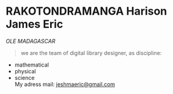 # RAKOTONDRAMANGA Harison James Eric
_OLE MADAGASCAR_
>we are the team of digital library designer, as discipline:
* mathematical
* physical
* science  
My adress mail: [jeshmaeric@gmail.com](gmail.com)
